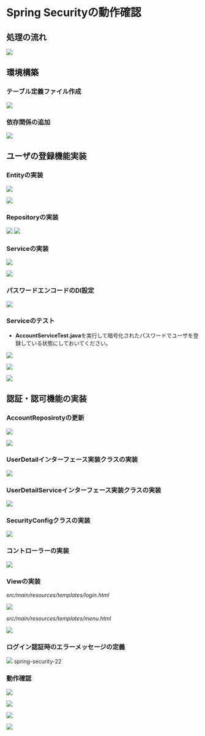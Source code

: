<link href="css/style.css" rel="stylesheet"></link>

# Spring Securityの動作確認

## 処理の流れ

![](img/spring-security-sequence.png)

## 環境構築

### テーブル定義ファイル作成

![](img/spring-security-01.png)

### 依存関係の追加

![](img/spring-security-02.png)

## ユーザの登録機能実装

### Entityの実装

![](img/spring-security-03.png)

![](img/spring-security-04.png)

### Repositoryの実装

![](img/spring-security-05.png)
![](img/spring-security-06.png)

### Serviceの実装

![](img/spring-security-07.png)

![](img/spring-security-08.png)

### パスワードエンコードのDI設定

![](img/spring-security-09.png)

### Serviceのテスト

- **AccountServiceTest.java**を実行して暗号化されたパスワードでユーザを登録している状態にしておいてください。

![](img/spring-security-10.png)

![](img/spring-security-11.png)

![](img/spring-security-12.png)


## 認証・認可機能の実装

### AccountReposirotyの更新

![](img/spring-security-13.png)

![](img/spring-security-14.png)

### UserDetailインターフェース実装クラスの実装

![](img/spring-security-15.png)

### UserDetailServiceインターフェース実装クラスの実装

![](img/spring-security-16.png)

### SecurityConfigクラスの実装

![](img/spring-security-17.png)

### コントローラーの実装

![](img/spring-security-18.png)

### Viewの実装

_src/main/resources/templates/login.html_

![](img/spring-security-19.png)

_src/main/resources/templates/menu.html_

![](img/spring-security-20.png)

### ログイン認証時のエラーメッセージの定義

![](img/spring-security-21.png)
spring-security-22

### 動作確認

![](img/spring-security-login.png)

![](img/spring-security-menu-admin.png)

![](img/spring-security-menu-user.png)

![](img/spring-security-menu-guest.png)